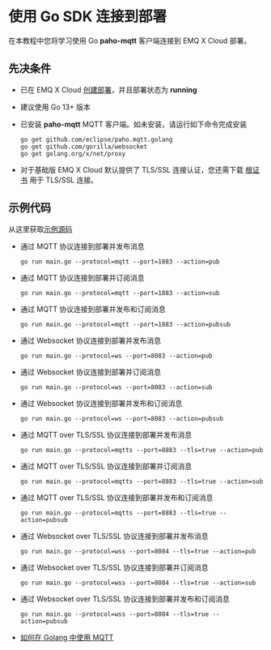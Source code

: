 # 使用 Go SDK 连接到部署

在本教程中您将学习使用 Go **paho-mqtt** 客户端连接到 EMQ X Cloud 部署。

## 先决条件

* 已在 EMQ X Cloud [创建部署](../deployments/create_deployment.md)，并且部署状态为 **running**

* 建议使用 Go 13+ 版本

* 已安装 **paho-mqtt** MQTT 客户端。如未安装，请运行如下命令完成安装

	```
	go get github.com/eclipse/paho.mqtt.golang 
	go get github.com/gorilla/websocket
	go get golang.org/x/net/proxy
	```

* 对于基础版 EMQ X Cloud 默认提供了 TLS/SSL 连接认证，您还需下载 [根证书](https://static.emqx.net/data/cn.emqx.cloud-ca.crt) 用于 TLS/SSL 连接。

## 示例代码
	
从这里获取[示例源码](https://github.com/emqx/MQTT-Client-Examples/tree/master/mqtt-client-Go)

- 通过 MQTT 协议连接到部署并发布消息
	```
	go run main.go --protocol=mqtt --port=1883 --action=pub
	```

- 通过 MQTT 协议连接到部署并订阅消息

	```
	go run main.go --protocol=mqtt --port=1883 --action=sub
	```

- 通过 MQTT 协议连接到部署并发布和订阅消息

	```
	go run main.go --protocol=mqtt --port=1883 --action=pubsub
	```

- 通过 Websocket 协议连接到部署并发布消息

	```
	go run main.go --protocol=ws --port=8083 --action=pub
	```

- 通过 Websocket 协议连接到部署并订阅消息

	```
	go run main.go --protocol=ws --port=8083 --action=sub
	```

- 通过 Websocket 协议连接到部署并发布和订阅消息

	```
	go run main.go --protocol=ws --port=8083 --action=pubsub
	```
	
- 通过 MQTT over TLS/SSL 协议连接到部署并发布消息

	```
	go run main.go --protocol=mqtts --port=8883 --tls=true --action=pub
	```

- 通过 MQTT over TLS/SSL 协议连接到部署并订阅消息

	```
	go run main.go --protocol=mqtts --port=8883 --tls=true --action=sub
	```

- 通过 MQTT over TLS/SSL 协议连接到部署并发布和订阅消息

	```
	go run main.go --protocol=mqtts --port=8883 --tls=true --action=pubsub
	```

- 通过 Websocket over TLS/SSL 协议连接到部署并发布消息

	```
	go run main.go --protocol=wss --port=8084 --tls=true --action=pub
	```

- 通过 Websocket over TLS/SSL 协议连接到部署并订阅消息

	```
	go run main.go --protocol=wss --port=8084 --tls=true --action=sub
	```
	
- 通过 Websocket over TLS/SSL 协议连接到部署并发布和订阅消息

	```
	go run main.go --protocol=wss --port=8084 --tls=true --action=pubsub
	```

- [如何在 Golang 中使用 MQTT](https://www.emqx.cn/blog/how-to-use-mqtt-in-golang)